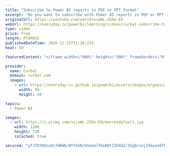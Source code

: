 ```yaml
---
title: "Subscribe to Power BI reports in PDF or PPT format"
excerpt: "Do you want to subscribe with Power BI reports in PDF or PPT format? In this video I will show you how you can do that, the licenses required for the admin and the report subscribers and the limitations you need to be aware of.   Enjoy!  Here you can download all the pbix files: https://curbal.com/donwload-center"
originalUrl: https://youtube.com/watch?v=oWL-2SXe-E0
webUrl: https://everyday.cc/powerbi/learning/videos/curbal-subscribe-to-power-bi-reports-in-pdf-or-ppt-format/
type: video
price: Free
length: PT4M43S
publishedDateTime: 2020-12-21T11:36:23Z
heat: 50

featuredContent: "<iframe width=\"800\" height=\"500\" frameborder=\"0\" src=\"https://www.youtube.com/embed/oWL-2SXe-E0\" allow=\"accelerometer; autoplay; encrypted-media; gyroscope; picture-in-picture\" allowfullscreen></iframe>"

provider:
  name: Curbal
  domain: curbal.com
  images:
    - url: https://everyday-cc.github.io/powerbi/assets/images/organizations/curbal.com-50x50.jpg
      width: 50
      height: 50

topics:
  - Power BI

images:
  - url: https://i.ytimg.com/vi/oWL-2SXe-E0/maxresdefault.jpg
    width: 1280
    height: 720
    isCached: true

secured: "yTJfDYDDsx0ifHRWbcWYYhkN/VXenGlTmiN9tZIbXUZ/3GqQ/vojIXmyea9TMgd4iuJXgmsm7n1DmMQ0WyOoLop0BDBK898wj3jAQWSYGFyYeHH40aK6gh++CJWSEYgdgO/iHwXffkkqSWwlh/HH5BTARoj23zzrH9j/nhf0u5Cr/jukRQ157zwlthfFVtpqoATHsTpR5nAKx5QeOnVzaw7GaH/W8UajOBjachmCqjuR+EWdKU5/MkQIUr1H64kGR/fxX4kzlg8VKjSFbk8uDaCzem2xjO6vutGG1/PBGsrVIX3T8ZeJTKEwN32THFqRQDWgKAL52x89GW7qGOIsT3uaxZT8ULLGT+j3aRPCVeEe3/EXBJc2B8Uh6kvDzTIBxtPVQuaO7Au7Q2qE8jjP2+SRVa03beSuOXbZXkrIBwc=;Pvm3LPxUaxjQ+Dj3Qk0wiA=="
---
```


